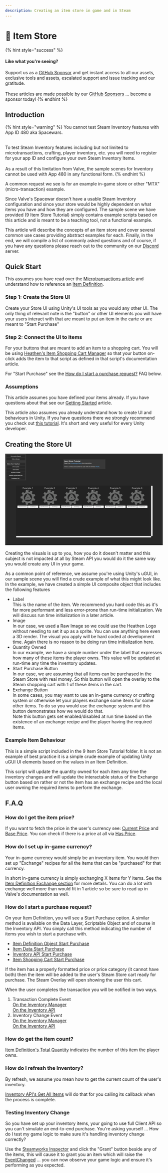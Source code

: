 ```yaml
---
description: Creating an item store in game and in Steam
---
```


# 🛒 Item Store

{% hint style="success" %}
#### Like what you're seeing?

Support us as a [GitHub Sponsor](../../../../become-a-sponsor/) and get instant access to all our assets, exclusive tools and assets, escalated support and issue tracking and our gratitude.\
\
These articles are made possible by our [GitHub Sponsors](../../../../become-a-sponsor/) ... become a sponsor today!
{% endhint %}

## &#x20;Introduction

{% hint style="warning" %}
You cannot test Steam Inventory features with App ID 480 aka Spacewars.

\
To test Steam Inventory features including but not limited to microtransactions, crafting, player inventory, etc. you will need to register for your app ID and configure your own Steam Inventory Items.\
\
As a result of this limitation from Valve, the sample scenes for Inventory cannot be used with App 480 in any functional form.
{% endhint %}

A common request we see is for an example in-game store or other "MTX" (micro-transaction) example.

Since Valve's Spacewar doesn't have a usable Steam Inventory configuration and since your store would be highly dependent on what items you have and how they are configured. The sample scene we have provided (9 Item Store Tutorial) simply contains example scripts based on this article and is meant to be a teaching tool, not a functional example.

This article will describe the concepts of an item store and cover several common use cases providing abstract examples for each. Finally, in the end, we will compile a list of commonly asked questions and of course, if you have any questions please reach out to the community on our [Discord](https://discord.gg/6X3xrRc) server.

## Quick Start

This assumes you have read over the [Microtransactions article](../) and understand how to reference an [Item Definition](../../../../company/steam/steamworks/inventory/#item-definition).

### Step 1: Create the Store UI

Create your Store UI using Unity's UI tools as you would any other UI. The only thing of relevant note is the "button" or other UI elements you will have your users interact with that are meant to put an item in the carte or are meant to "Start Purchase"

### Step 2: Connect the UI to items

For your buttons that are meant to add an item to a shopping cart. You will be using [Heathen's Item Shopping Cart Manager](../../../../assets/steamworks/unity/components/item-shopping-cart-manager.md) so that your button on-click adds the item to that script as defined in that script's documentation article.

For "Start Purchase" see the [How do I start a purchase request?](./#how-do-i-start-a-purchase-request) FAQ below.

### Assumptions

This article assumes you have defined your items already. If you have questions about that see our [Getting Started](../../item-definition-tools.md) article.

This article also assumes you already understand how to create UI and behaviours in Unity. If you have questions there we strongly recommend you check out [this tutorial](https://learn.unity.com/pathway/junior-programmer). It's short and very useful for every Unity developer.

## Creating the Store UI

![](<../../../../.gitbook/assets/image (180) (1) (1).png>)

Creating the visuals is up to you, how you do it doesn't matter and this subject is not impacted at all by Steam API you would do it the same way you would create any UI in your game.

As a common point of reference, we assume you're using Unity's uGUI, in our sample scene you will find a crude example of what this might look like. In the example, we have created a simple UI composite object that includes the following features

* Label\
  This is the name of the item. We recommend you hard code this as it's far more performant and less error-prone than run-time initialization. We will discuss run time initialization in a later article.
* Image\
  In our case, we used a Raw Image so we could use the Heathen Logo without needing to set it up as a sprite. You can use anything here even a 3D render. The visual you apply will be hard coded at development time. Again there is no reason to be doing run time initialization here.
* Quantity Owned\
  In our example, we have a simple number under the label that expresses how many of these items the player owns. This value will be updated at run-time any time the inventory updates.
* Start Purchase Button\
  In our case, we are assuming that all items can be purchased in the Steam Store with real money. So this button will open the overlay to the Steam shopping cart with 1 of these items in the cart.
* Exchange Button\
  In some cases, you may want to use an in-game currency or crafting system or otherwise let your players exchange some items for some other items. To do so you would use the exchange system and this button demonstrates how we would do that.\
  Note this button gets set enabled/disabled at run time based on the existence of an exchange recipe and the player having the required items.

### Example Item Behaviour

This is a simple script included in the 9 Item Store Tutorial folder. It is not an example of best practice it is a simple crude example of updating Unity uGUI UI elements based on the values in an Item Definition.&#x20;

This script will update the quantity owned for each item any time the inventory changes and will update the interactable status of the Exchange button based on rather or not the item has an exchange recipe and the local user owning the required items to perform the exchange.

## F.A.Q

### How do I get the item price?

If you want to fetch the price in the user's currency see: [Current Price](../../../../assets/steamworks/unity/scriptable-objects/item-definition.md#currentprice) and [Base Price](../../../../assets/steamworks/unity/scriptable-objects/item-definition.md#baseprice). You can check if there is a price at all via [Has Price](../../../../assets/steamworks/unity/scriptable-objects/item-definition.md#hasprice).

### How do I set up in-game currency?

Your in-game currency would simply be an inventory item. You would then set up "Exchange" recipes for all the items that can be "purchased" for that currency.

In short in-game currency is simply exchanging X items for Y items. See the [Item Definition Exchange section](../../../../assets/steamworks/unity/scriptable-objects/item-definition.md#exchange-1) for more details. You can do a lot with exchange well more than would fit in 1 article so be sure to read up in Valve's documentation as well.

### How do I start a purchase request?

On your Item Definition, you will see a Start Purchase option. A similar method is available on the Data Layer, Scriptable Object and of course in the Inventory API. You simply call this method indicating the number of items you wish to start a purchase with.

* [Item Definition Object Start Purchase](../../../../assets/steamworks/unity/scriptable-objects/item-definition.md#start-purchase)
* [Item Data Start Purchase](../../../../assets/steamworks/data-layer/item-data.md#start-purchase)
* [Inventory API Start Purchase](../../../../assets/steamworks/api/inventory.md#startpurchase)
* [Item Shopping Cart Start Purchase](../../../../assets/steamworks/unity/components/item-shopping-cart-manager.md#startpurchase)

If the item has a properly formatted price or price category (it cannot have both) then the item will be added to the user's Steam Store cart ready for purchase. The Steam Overlay will open showing the user this cart.

When the user completes the transaction you will be notified in two ways.

1. Transaction Complete Event\
   [On the Inventory Manager](../../../../assets/steamworks/unity/components/inventory-manager.md#evttransactionresponce)\
   [On the Inventory API](../../../../assets/steamworks/api/inventory.md#event-steam-micro-transaction-authorization-responce)
2. Inventory Change Event\
   [On the Inventory Manager](../../../../assets/steamworks/unity/components/inventory-manager.md#evtchanged)\
   [On the Inventory API](../../../../assets/steamworks/api/inventory.md#event-steam-inventory-result-ready)

### How do get the item count?

[Item Definition's Total Quantity](../../../../assets/steamworks/unity/scriptable-objects/item-definition.md#totalquantity) indicates the number of this item the player owns.

### How do I refresh the Inventory?

By refresh, we assume you mean how to get the current count of the user's inventory.

[Inventory API's Get All Items](../../../../assets/steamworks/api/inventory.md#getallitems) will do that for you calling its callback when the process is complete.

### Testing Inventory Change

So you have set up your inventory items, your going to use full Client API so you can't simulate an end-to-end purchase. You're asking yourself ... How do I test my game logic to make sure it's handling inventory change correctly?

Use the [Steamworks Inspector](../../../../company/steam/steamworks/#inventory) and click the "Grant" button beside any of the items, this will cause it to grant you an item which will raise the [EventChanged](../../../../assets/steamworks/unity/scriptable-objects/steam-settings/game-client/inventory-settings.md) ... you can now observe your game logic and ensure it's performing as you expected.
